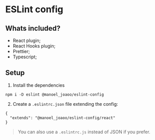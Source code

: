 # ESLint config

## Whats included?

- React plugin;
- React Hooks plugin;
- Prettier;
- Typescript;

## Setup

1. Install the dependencies
```
npm i -D eslint @manoel_joaoo/eslint-config
```

2. Create a `.eslintrc.json` file extending the config:
```
{
  "extends": "@manoel_joaoo/eslint-config/react"
}
```

> You can also use a `.eslintrc.js` instead of JSON if you prefer.
